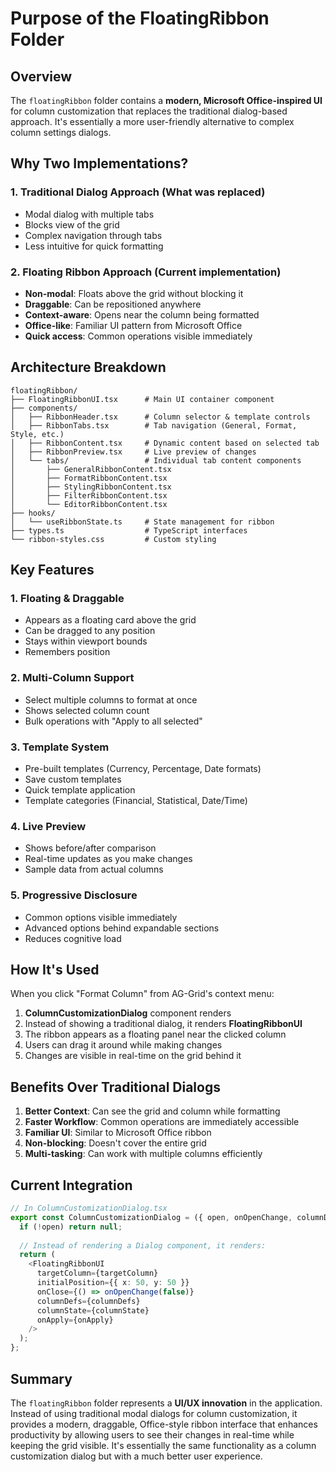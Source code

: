 # Purpose of the FloatingRibbon Folder

## Overview
The `floatingRibbon` folder contains a **modern, Microsoft Office-inspired UI** for column customization that replaces the traditional dialog-based approach. It's essentially a more user-friendly alternative to complex column settings dialogs.

## Why Two Implementations?

### 1. Traditional Dialog Approach (What was replaced)
- Modal dialog with multiple tabs
- Blocks view of the grid
- Complex navigation through tabs
- Less intuitive for quick formatting

### 2. Floating Ribbon Approach (Current implementation)
- **Non-modal**: Floats above the grid without blocking it
- **Draggable**: Can be repositioned anywhere
- **Context-aware**: Opens near the column being formatted
- **Office-like**: Familiar UI pattern from Microsoft Office
- **Quick access**: Common operations visible immediately

## Architecture Breakdown

```
floatingRibbon/
├── FloatingRibbonUI.tsx      # Main UI container component
├── components/
│   ├── RibbonHeader.tsx      # Column selector & template controls
│   ├── RibbonTabs.tsx        # Tab navigation (General, Format, Style, etc.)
│   ├── RibbonContent.tsx     # Dynamic content based on selected tab
│   ├── RibbonPreview.tsx     # Live preview of changes
│   └── tabs/                 # Individual tab content components
│       ├── GeneralRibbonContent.tsx
│       ├── FormatRibbonContent.tsx
│       ├── StylingRibbonContent.tsx
│       ├── FilterRibbonContent.tsx
│       └── EditorRibbonContent.tsx
├── hooks/
│   └── useRibbonState.ts     # State management for ribbon
├── types.ts                  # TypeScript interfaces
└── ribbon-styles.css         # Custom styling
```

## Key Features

### 1. **Floating & Draggable**
- Appears as a floating card above the grid
- Can be dragged to any position
- Stays within viewport bounds
- Remembers position

### 2. **Multi-Column Support**
- Select multiple columns to format at once
- Shows selected column count
- Bulk operations with "Apply to all selected"

### 3. **Template System**
- Pre-built templates (Currency, Percentage, Date formats)
- Save custom templates
- Quick template application
- Template categories (Financial, Statistical, Date/Time)

### 4. **Live Preview**
- Shows before/after comparison
- Real-time updates as you make changes
- Sample data from actual columns

### 5. **Progressive Disclosure**
- Common options visible immediately
- Advanced options behind expandable sections
- Reduces cognitive load

## How It's Used

When you click "Format Column" from AG-Grid's context menu:

1. **ColumnCustomizationDialog** component renders
2. Instead of showing a traditional dialog, it renders **FloatingRibbonUI**
3. The ribbon appears as a floating panel near the clicked column
4. Users can drag it around while making changes
5. Changes are visible in real-time on the grid behind it

## Benefits Over Traditional Dialogs

1. **Better Context**: Can see the grid and column while formatting
2. **Faster Workflow**: Common operations are immediately accessible
3. **Familiar UI**: Similar to Microsoft Office ribbon
4. **Non-blocking**: Doesn't cover the entire grid
5. **Multi-tasking**: Can work with multiple columns efficiently

## Current Integration

```typescript
// In ColumnCustomizationDialog.tsx
export const ColumnCustomizationDialog = ({ open, onOpenChange, columnDefs, ... }) => {
  if (!open) return null;
  
  // Instead of rendering a Dialog component, it renders:
  return (
    <FloatingRibbonUI
      targetColumn={targetColumn}
      initialPosition={{ x: 50, y: 50 }}
      onClose={() => onOpenChange(false)}
      columnDefs={columnDefs}
      columnState={columnState}
      onApply={onApply}
    />
  );
};
```

## Summary

The `floatingRibbon` folder represents a **UI/UX innovation** in the application. Instead of using traditional modal dialogs for column customization, it provides a modern, draggable, Office-style ribbon interface that enhances productivity by allowing users to see their changes in real-time while keeping the grid visible. It's essentially the same functionality as a column customization dialog but with a much better user experience.